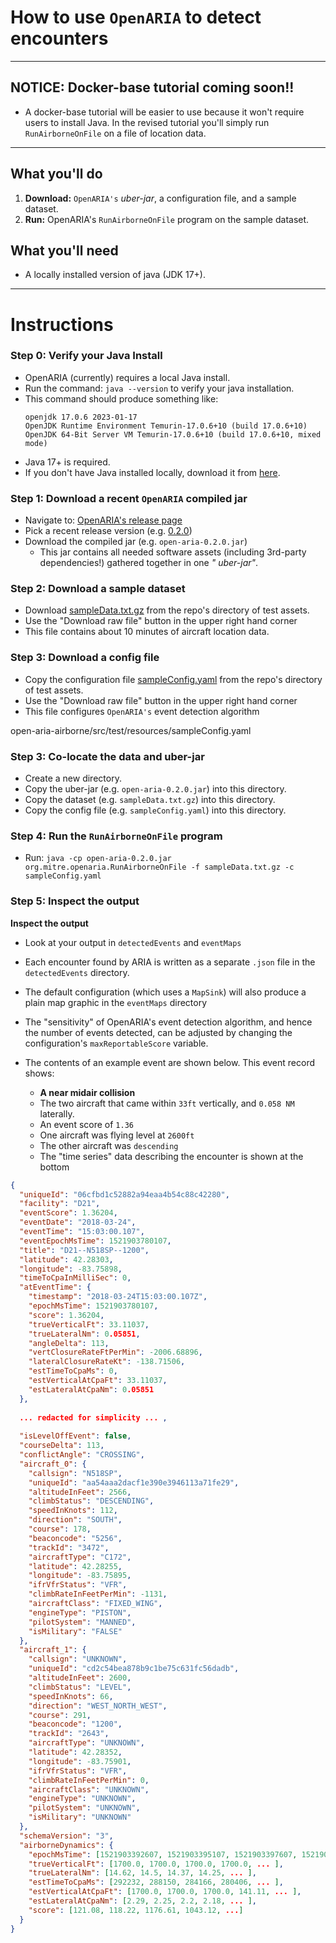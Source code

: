 # How to use `OpenARIA` to detect encounters

---

## NOTICE: Docker-base tutorial coming soon!!

- A docker-base tutorial will be easier to use because it won't require users to install Java. In the revised tutorial
  you'll simply run `RunAirborneOnFile` on a file of location data.

---

## What you'll do

1. **Download:** `OpenARIA's` _uber-jar_, a configuration file, and a sample dataset.
2. **Run:** OpenARIA's `RunAirborneOnFile` program on the sample dataset.

## What you'll need

- A locally installed version of java (JDK 17+).

---

# Instructions

### Step 0: Verify your Java Install

- OpenARIA (currently) requires a local Java install.
- Run the command: `java --version` to verify your java installation.
- This command should produce something like:
    ```
   openjdk 17.0.6 2023-01-17
   OpenJDK Runtime Environment Temurin-17.0.6+10 (build 17.0.6+10)
   OpenJDK 64-Bit Server VM Temurin-17.0.6+10 (build 17.0.6+10, mixed mode)
    ```
- Java 17+ is required.
- If you don't have Java installed locally, download it from [here](https://adoptium.net/).

### Step 1: Download a recent `OpenARIA` compiled jar

- Navigate to: [OpenARIA's release page](https://github.com/mitre-public/open-aria/releases)
- Pick a recent release version (e.g. [0.2.0](https://github.com/mitre-public/open-aria/releases/tag/0.2.0))
- Download the compiled jar (e.g. `open-aria-0.2.0.jar`)
  - This jar contains all needed software assets (including 3rd-party dependencies!) gathered together in one _"
    uber-jar"_.

### Step 2: Download a sample dataset

- Download [sampleData.txt.gz](https://github.com/mitre-public/open-aria/blob/main/open-aria-airborne/src/test/resources/sampleData.txt.gz)
from the repo's directory of test assets.
- Use the "Download raw file" button in the upper right hand corner
- This file contains about 10 minutes of aircraft location data.

### Step 3: Download a config file

- Copy the configuration
  file [sampleConfig.yaml](https://github.com/mitre-public/open-aria/blob/main/open-aria-airborne/src/test/resources/sampleConfig.yaml)
  from the repo's directory of test assets.
- Use the "Download raw file" button in the upper right hand corner
- This file configures `OpenARIA's` event detection algorithm

open-aria-airborne/src/test/resources/sampleConfig.yaml

### Step 3: Co-locate the data and uber-jar

- Create a new directory.
- Copy the uber-jar (e.g. `open-aria-0.2.0.jar`) into this directory.
- Copy the dataset (e.g. `sampleData.txt.gz`) into this directory.
- Copy the config file (e.g. `sampleConfig.yaml`) into this directory.

### Step 4: Run the `RunAirborneOnFile` program

- Run: `java -cp open-aria-0.2.0.jar org.mitre.openaria.RunAirborneOnFile -f sampleData.txt.gz -c sampleConfig.yaml`

### Step 5: Inspect the output

**Inspect the output**

- Look at your output in `detectedEvents` and `eventMaps`
- Each encounter found by ARIA is written as a separate `.json` file in the `detectedEvents` directory.
- The default configuration (which uses a `MapSink`) will also produce a plain map graphic in the `eventMaps` directory
- The "sensitivity" of OpenARIA's event detection algorithm, and hence the number of events detected, can be adjusted by
  changing the configuration's `maxReportableScore` variable.


- The contents of an example event are shown below. This event record shows:
  - **A near midair collision**
  - The two aircraft that came within `33ft` vertically, and `0.058 NM` laterally.
  - An event score of `1.36`
  - One aircraft was flying level at `2600ft`
  - The other aircraft was `descending`
  - The "time series" data describing the encounter is shown at the bottom

```json
{
  "uniqueId": "06cfbd1c52882a94eaa4b54c88c42280",
  "facility": "D21",
  "eventScore": 1.36204,
  "eventDate": "2018-03-24",
  "eventTime": "15:03:00.107",
  "eventEpochMsTime": 1521903780107,
  "title": "D21--N518SP--1200",
  "latitude": 42.28303,
  "longitude": -83.75898,
  "timeToCpaInMilliSec": 0,
  "atEventTime": {
    "timestamp": "2018-03-24T15:03:00.107Z",
    "epochMsTime": 1521903780107,
    "score": 1.36204,
    "trueVerticalFt": 33.11037,
    "trueLateralNm": 0.05851,
    "angleDelta": 113,
    "vertClosureRateFtPerMin": -2006.68896,
    "lateralClosureRateKt": -138.71506,
    "estTimeToCpaMs": 0,
    "estVerticalAtCpaFt": 33.11037,
    "estLateralAtCpaNm": 0.05851
  },
  
  ... redacted for simplicity ... ,
  
  "isLevelOffEvent": false,
  "courseDelta": 113,
  "conflictAngle": "CROSSING",
  "aircraft_0": {
    "callsign": "N518SP",
    "uniqueId": "aa54aaa2dacf1e390e3946113a71fe29",
    "altitudeInFeet": 2566,
    "climbStatus": "DESCENDING",
    "speedInKnots": 112,
    "direction": "SOUTH",
    "course": 178,
    "beaconcode": "5256",
    "trackId": "3472",
    "aircraftType": "C172",
    "latitude": 42.28255,
    "longitude": -83.75895,
    "ifrVfrStatus": "VFR",
    "climbRateInFeetPerMin": -1131,
    "aircraftClass": "FIXED_WING",
    "engineType": "PISTON",
    "pilotSystem": "MANNED",
    "isMilitary": "FALSE"
  },
  "aircraft_1": {
    "callsign": "UNKNOWN",
    "uniqueId": "cd2c54bea878b9c1be75c631fc56dadb",
    "altitudeInFeet": 2600,
    "climbStatus": "LEVEL",
    "speedInKnots": 66,
    "direction": "WEST_NORTH_WEST",
    "course": 291,
    "beaconcode": "1200",
    "trackId": "2643",
    "aircraftType": "UNKNOWN",
    "latitude": 42.28352,
    "longitude": -83.75901,
    "ifrVfrStatus": "VFR",
    "climbRateInFeetPerMin": 0,
    "aircraftClass": "UNKNOWN",
    "engineType": "UNKNOWN",
    "pilotSystem": "UNKNOWN",
    "isMilitary": "UNKNOWN"
  },
  "schemaVersion": "3",
  "airborneDynamics": {
    "epochMsTime": [1521903392607, 1521903395107, 1521903397607, 1521903400107, ...],
    "trueVerticalFt": [1700.0, 1700.0, 1700.0, 1700.0, ... ],
    "trueLateralNm": [14.62, 14.5, 14.37, 14.25, ... ],
    "estTimeToCpaMs": [292232, 288150, 284166, 280406, ... ],
    "estVerticalAtCpaFt": [1700.0, 1700.0, 1700.0, 141.11, ... ],
    "estLateralAtCpaNm": [2.29, 2.25, 2.2, 2.18, ... ],
    "score": [121.08, 118.22, 1176.61, 1043.12, ...]
  }
}
```